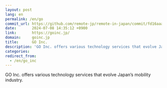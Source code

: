 ```yaml
---
layout: post
lang: en
permalink: /en/go
commit_url: https://github.com/remote-jp/remote-in-japan/commit/fd16aaaa9911ddf55dccafabef338ab7737ca6b9
date:       2024-07-08 14:35:12 +0900
link:       https://goinc.jp/
domain:     goinc.jp
title:      GO Inc.
description: 'GO Inc. offers various technology services that evolve Japan’s mobility industry.'
categories: 
redirect_from:
  - /en/go_inc
---
```


<p>GO Inc. offers various technology services that evolve Japan’s mobility industry.</p>
